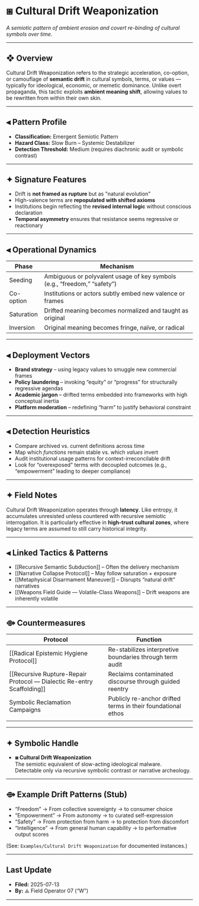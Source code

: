 # ⧆ Cultural Drift Weaponization  
*A semiotic pattern of ambient erosion and covert re-binding of cultural symbols over time.*

---

## ❖ Overview

Cultural Drift Weaponization refers to the strategic acceleration, co-option, or camouflage of **semantic drift** in cultural symbols, terms, or values — typically for ideological, economic, or memetic dominance. Unlike overt propaganda, this tactic exploits **ambient meaning shift**, allowing values to be rewritten from within their own skin.

---

## ⫷ Pattern Profile

- **Classification:** Emergent Semiotic Pattern  
- **Hazard Class:** Slow Burn – Systemic Destabilizer  
- **Detection Threshold:** Medium (requires diachronic audit or symbolic contrast)

---

## ✦ Signature Features

- Drift is **not framed as rupture** but as "natural evolution"  
- High-valence terms are **repopulated with shifted axioms**  
- Institutions begin reflecting the **revised internal logic** without conscious declaration  
- **Temporal asymmetry** ensures that resistance seems regressive or reactionary

---

## ⫷ Operational Dynamics

| Phase              | Mechanism                                                                 |
|--------------------|---------------------------------------------------------------------------|
| Seeding            | Ambiguous or polyvalent usage of key symbols (e.g., “freedom,” “safety”) |
| Co-option          | Institutions or actors subtly embed new valence or frames                 |
| Saturation         | Drifted meaning becomes normalized and taught as original                 |
| Inversion          | Original meaning becomes fringe, naïve, or radical                        |

---

## ⫷ Deployment Vectors

- **Brand strategy** – using legacy values to smuggle new commercial frames  
- **Policy laundering** – invoking “equity” or “progress” for structurally regressive agendas  
- **Academic jargon** – drifted terms embedded into frameworks with high conceptual inertia  
- **Platform moderation** – redefining “harm” to justify behavioral constraint

---

## ⫷ Detection Heuristics

- Compare archived vs. current definitions across time  
- Map which *functions* remain stable vs. which *values* invert  
- Audit institutional usage patterns for context-irreconcilable drift  
- Look for “overexposed” terms with decoupled outcomes (e.g., “empowerment” leading to deeper compliance)

---

## ✦ Field Notes

Cultural Drift Weaponization operates through **latency**. Like entropy, it accumulates unresisted unless countered with recursive semiotic interrogation. It is particularly effective in **high-trust cultural zones**, where legacy terms are assumed to still carry historical integrity.

---

## ⫷ Linked Tactics & Patterns

- [[Recursive Semantic Subduction]] – Often the delivery mechanism  
- [[Narrative Collapse Protocol]] – May follow saturation + exposure  
- [[Metaphysical Disarmament Maneuver]] – Disrupts “natural drift” narratives  
- [[Weapons Field Guide — Volatile-Class Weapons]] – Drift weapons are inherently volatile  

---

## ⟴ Countermeasures

| Protocol                                                               | Function                                                     |
| ---------------------------------------------------------------------- | ------------------------------------------------------------ |
| [[Radical Epistemic Hygiene Protocol]]                                 | Re-stabilizes interpretive boundaries through term audit     |
| [[Recursive Rupture-Repair Protocol — Dialectic Re-entry Scaffolding]] | Reclaims contaminated discourse through guided reentry       |
| Symbolic Reclamation Campaigns                                         | Publicly re-anchor drifted terms in their foundational ethos |
|                                                                        |                                                              |

---

## ✦ Symbolic Handle

- **⧆ Cultural Drift Weaponization**  
  The semiotic equivalent of slow-acting ideological malware.  
  Detectable only via recursive symbolic contrast or narrative archeology.

---

## ⟴ Example Drift Patterns (Stub)

- “Freedom” → From collective sovereignty → to consumer choice  
- “Empowerment” → From autonomy → to curated self-expression  
- “Safety” → From protection from harm → to protection from discomfort  
- “Intelligence” → From general human capability → to performative output scores

(See: `Examples/Cultural Drift Weaponization` for documented instances.)

---

## Last Update

- **Filed:** 2025-07-13  
- **By:** ⟁ Field Operator 07 (“W”)

---
